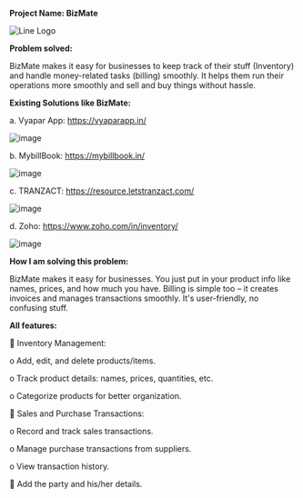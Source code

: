 ******Project Name: BizMate******

![Line Logo](https://github.com/prokrishpatel/full_stack/assets/99180924/803facb5-81bf-44df-add5-cdbc628e2721)


**Problem solved:**

BizMate makes it easy for businesses to keep track of their stuff 
(Inventory) and handle money-related tasks (billing) smoothly. It 
helps them run their operations more smoothly and sell and buy 
things without hassle.

**Existing Solutions like BizMate:**
   
a. Vyapar App: https://vyaparapp.in/

![image](https://github.com/prokrishpatel/full_stack/assets/99180924/c9d94d5e-68e0-4107-b450-48f8dbe8843d)



b. MybillBook: https://mybillbook.in/

![image](https://github.com/prokrishpatel/full_stack/assets/99180924/6ef94d39-468f-4c07-8d47-1d48b32de249)


c. TRANZACT: https://resource.letstranzact.com/

![image](https://github.com/prokrishpatel/full_stack/assets/99180924/b8ca522b-8cd3-4138-be6a-10a995b09837)


d. Zoho: https://www.zoho.com/in/inventory/

![image](https://github.com/prokrishpatel/full_stack/assets/99180924/674e00c4-8333-47a3-996a-4ac6dbdccbc7)



**How I am solving this problem:**

BizMate makes it easy for businesses. You just put in your product 
info like names, prices, and how much you have. Billing is simple too 
– it creates invoices and manages transactions smoothly. It's user-friendly, no confusing stuff. 

**All features:** 

 Inventory Management: 

o Add, edit, and delete products/items.

o Track product details: names, prices, quantities, etc. 

o Categorize products for better organization. 

 Sales and Purchase Transactions: 

o Record and track sales transactions.

o Manage purchase transactions from suppliers. 

o View transaction history.

 Add the party and his/her details.
